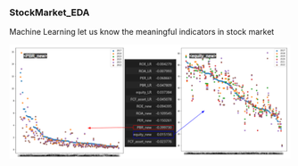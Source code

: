 ### StockMarket_EDA

Machine Learning let us know the meaningful indicators in stock market

![Alt text](stockmarket.PNG)
